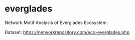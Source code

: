 # everglades

Network Motif Analysis of Everglades Ecosystem.

Dataset:
https://networkrepository.com/eco-everglades.php
